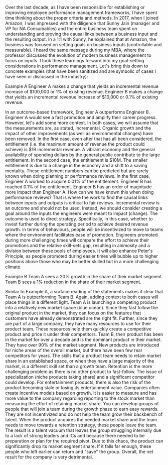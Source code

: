 Over the last decade, as I have been responsible for establishing or improving employee performance management frameworks, I have spent time thinking about the proper criteria and methods. In 2017, when I joined Amazon, I was impressed with the diligence that Sunny Jain (manager and VP for NA Consumables) and the entire business team spent on understanding and proving the causal links between a business input and the resulting output. In a 1:1 with Sunny, he explained that at Amazon, the business was focused on setting goals on business inputs (controllable and measurable). I heard the same message during my MBA, where the professor discussed the evolution of modern business management to focus on inputs. I took these learnings forward into my goal-setting considerations in performance management.
Let's bring this down to concrete examples (that have been sanitized and are symbolic of cases I have seen or discussed in the industry):

Example A
Engineer A makes a change that yields an incremental revenue increase of $100,000 or 1% of existing revenue.
Engineer B makes a change that yields an incremental revenue increase of $10,000 or 0.1% of existing revenue.

In an outcome-based framework, Engineer A outperforms Engineer B. Engineer A would see a fast promotion and amplify their career progress. However, let's add some more context. In both cases, we will assume that the measurements are, as stated, incremental. Organic growth and the impact of other improvements (as well as environmental changes) have been removed. In the first case, even after that has all been considered, the entitlement (i.e. the maximum amount of revenue the product could achieve) is $1B incremental revenue. A vibrant economy and the general availability of spending dollars by the general public contribute to the large entitlement. In the second case, the entitlement is $10M. The smaller entitlement is due to a change in the economy and a shift to a saving mentality. These entitlement numbers can be predicted but are rarely known when doing planning or performance reviews.
In the first case, Engineer A worked to acquire 0.01% of the entitlement. Engineer B has reached 0.1% of the entitlement. Engineer B has an order of magnitude more impact than Engineer A. How can we have known this when doing performance reviews? That is where the work to find the causal links between inputs and outputs is critical to fair reviews. Incremental review is an outcome and should not be used. Instead, we should consider creating a goal around the inputs the engineers were meant to impact (change). The outcome is used to direct strategy. Specifically, in this case, whether to invest further during the operating period to achieve desired revenue growth.
In terms of behaviours, people will be incentivized to move to teams where the environment facilitates ease of promotion. Engineers promoted during more challenging times will compare the effort to achieve their promotions and the relative skill-sets gap, resulting in animosity and a division between these pools of employees. It will also enhance Peter's Principle, as people promoted during easier times will bubble up to higher positions above those who may be better skilled but in a more challenging climate.


Example B
Team A sees a 20% growth in the share of their market segment.
Team B sees a 1% reduction in the share of their market segment.

Similar to Example A, a surface reading of the statements makes it clear that Team A is outperforming Team B. Again, adding context to both cases will place things in a different light.
Team A is launching a competing product into a relatively new market space (blue ocean). Since they fast follow the original product in the market, they can focus on the features that customers have already demonstrated are the right fit. Further, since they are part of a large company, they have many resources to use for their product team. These resources help them quickly create a competitive product and price it under their competitors.
Team B, their product has been in the market for over a decade and is the dominant product in their market. They have over 90% of the market segment. New products are introduced for niche areas of the overall market, but there have been few real competitors for years. The skills that a product team needs to retain market share in an established space, or when they have a large majority of the market, is a different skill set than a growth team. Retention is the more challenging problem as there is no other product to fast-follow. The issue of specialization (niche products taking share) and a significant competitor could develop. For entertainment products, there is also the risk of the product becoming stale or losing its entertainment value.
Companies often create incentive models based on growth. It is easier to measure and has more value to the company regarding reporting to the stock market than measuring the effort of retaining market share. You can develop groups of people that will join a team during the growth phase to earn easy rewards. They are not incentivized and do not help the team grow their backbench of talent. When the product acquires the needed market share and the team needs to move towards a retention strategy, these people leave the team. The result is a talent vacuum that leaves the group struggling internally due to a lack of strong leaders and ICs and because there needed to be preparation or plan for the required pivot. Due to this chaos, the product can significantly drop its market segment share. If it falls far enough, these people who left earlier can return and "save" the group. Overall, the net result for the company is very detrimental.
